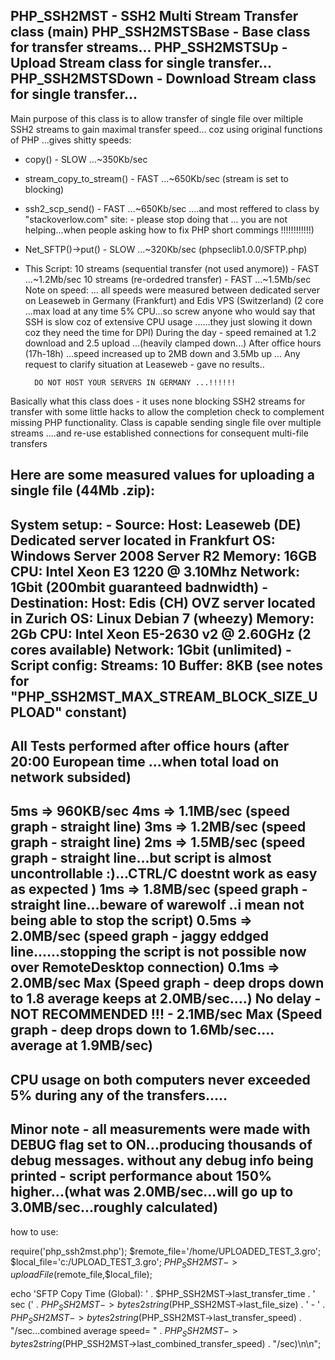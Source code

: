 
PHP_SSH2MST 			- SSH2 Multi Stream Transfer class (main)
PHP_SSH2MSTSBase	- Base class for transfer streams...
PHP_SSH2MSTSUp		- Upload Stream class for single transfer...
PHP_SSH2MSTSDown	- Download Stream class for single transfer...
--------------------------

Main purpose of this class is to allow transfer of single file over miltiple SSH2 streams to gain maximal transfer speed...
coz using original functions of PHP ...gives shitty speeds:

- copy()										- SLOW ...~350Kb/sec
- stream_copy_to_stream()		- FAST ...~650Kb/sec (stream is set to blocking)
- ssh2_scp_send()						- FAST ...~650Kb/sec
....and most reffered to class by "stackoverlow.com" site: - please stop doing that ... you are not helping...when people asking how to fix PHP short commings !!!!!!!!!!!!)
- Net_SFTP()->put()					- SLOW ...~320Kb/sec (phpseclib1.0.0/SFTP.php)

- This Script:
	10 streams (sequential transfer (not used anymore))			- FAST ...~1.2Mb/sec
	10 streams (re-ordedred transfer)												- FAST ...~1.5Mb/sec
	Note on speed: ...
		all speeds were measured between dedicated server on Leaseweb in Germany (Frankfurt) and Edis VPS (Switzerland) (2 core ...max load at any time 5% CPU...so screw anyone who would say that SSH is slow coz of extensive CPU usage ......they just slowing it down coz they need the time for DPI)
		During the day - speed remained at 1.2 download and 2.5 upload ...(heavily clamped down...)
		After office hours (17h-18h) ...speed increased up to 2MB down and 3.5Mb up ...
		Any request to clarify situation at Leaseweb - gave no results..

		DO NOT HOST YOUR SERVERS IN GERMANY ...!!!!!!

Basically what this class does - it uses none blocking SSH2 streams for transfer
with some little hacks to allow the completion check to complement missing PHP functionality.
Class is capable sending single file over multiple streams ....and re-use established connections for consequent multi-file transfers


Here are some measured values for uploading a single file (44Mb .zip):
------------------------------------------------------------------------
System setup:
	- Source:
				Host:			Leaseweb (DE) Dedicated server located in Frankfurt
				OS:				Windows Server 2008 Server R2
				Memory:		16GB
				CPU:			Intel Xeon E3 1220 @ 3.10Mhz
				Network:	1Gbit (200mbit guaranteed badnwidth)
	- Destination:
				Host:			Edis (CH) OVZ server located in Zurich
				OS:				Linux Debian 7 (wheezy)
				Memory:		2Gb
				CPU:			Intel Xeon E5-2630 v2 @ 2.60GHz (2 cores available)
				Network:	1Gbit (unlimited)
	- Script config:
				Streams:	10
				Buffer: 	8KB (see notes for "PHP_SSH2MST_MAX_STREAM_BLOCK_SIZE_UPLOAD" constant)
------------------------------------------------------------------------
All Tests performed after office hours (after 20:00 European time ...when total load on network subsided)
------------------------------------------------------------------------
5ms				=> 960KB/sec
4ms				=> 1.1MB/sec (speed graph - straight line)
3ms				=> 1.2MB/sec (speed graph - straight line)
2ms				=> 1.5MB/sec (speed graph - straight line...but script is almost uncontrollable :)...CTRL/C doestnt work as easy as expected )
1ms				=> 1.8MB/sec (speed graph - straight line...beware of warewolf ..i mean not being able to stop the script)
0.5ms			=> 2.0MB/sec (speed graph - jaggy eddged line......stopping the script is not possible now over RemoteDesktop connection)
0.1ms			=> 2.0MB/sec Max (Speed graph - deep drops down to 1.8 average keeps at 2.0MB/sec....)
No delay - NOT RECOMMENDED !!! - 2.1MB/sec Max (Speed graph - deep drops down to 1.6Mb/sec.... average at 1.9MB/sec)
------------------------------------------------------------------------
CPU usage on both computers never exceeded 5% during any of the transfers.....
------------------------------------------------------------------------
Minor note - all measurements were made with DEBUG flag set to ON...producing thousands of debug messages.
without any debug info being printed - script performance about 150% higher...(what was 2.0MB/sec...will go up to 3.0MB/sec...roughly calculated)
------------------------------------------------------------------------


how to use:



require('php_ssh2mst.php');
$remote_file='/home/UPLOADED_TEST_3.gro';
$local_file='c:/UPLOAD_TEST_3.gro';
$PHP_SSH2MST->uploadFile($remote_file,$local_file);

echo 'SFTP Copy Time (Global): ' . $PHP_SSH2MST->last_transfer_time . ' sec (' . $PHP_SSH2MST->bytes2string($PHP_SSH2MST->last_file_size) . ' - ' . $PHP_SSH2MST->bytes2string($PHP_SSH2MST->last_transfer_speed) . "/sec...combined average speed= " . $PHP_SSH2MST->bytes2string($PHP_SSH2MST->last_combined_transfer_speed) . "/sec)\n\n";
